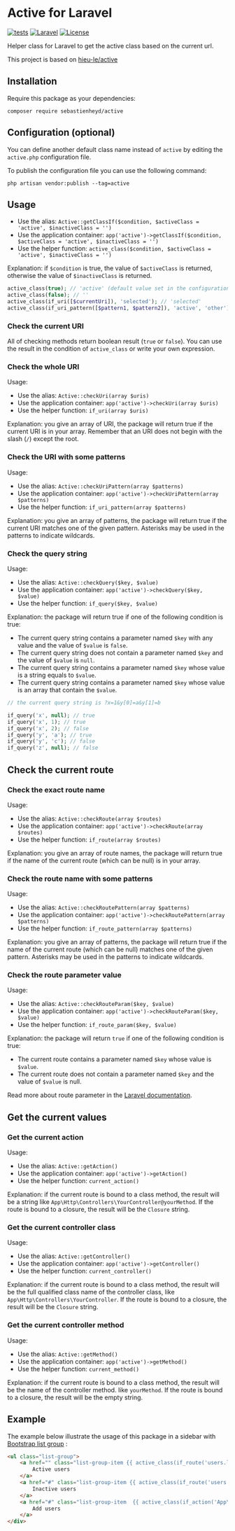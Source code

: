 Active for Laravel
======

[![tests](https://github.com/sebastienheyd/active/actions/workflows/tests.yml/badge.svg)](https://github.com/sebastienheyd/active/actions/workflows/tests.yml)
[![Laravel](https://img.shields.io/badge/Laravel-8.x%20→%2012.x-green?logo=Laravel&style=flat-square)](https://laravel.com/)
[![License](https://poser.pugx.org/hieu-le/active/license.svg)](LICENSE)

Helper class for Laravel to get the active class based on the current url.

This project is based on [hieu-le/active](https://github.com/letrunghieu/active)

## Installation

Require this package as your dependencies:

```
composer require sebastienheyd/active
```

## Configuration (optional)

You can define another default class name instead of `active` by editing the `active.php` configuration file.

To publish the configuration file you can use the following command:

```
php artisan vendor:publish --tag=active
```

## Usage

* Use the alias: `Active::getClassIf($condition, $activeClass = 'active', $inactiveClass = '')`
* Use the application container: `app('active')->getClassIf($condition, $activeClass = 'active', $inactiveClass = '')`
* Use the helper function: `active_class($condition, $activeClass = 'active', $inactiveClass = '')`

Explanation: if `$condition` is true, the value of `$activeClass` is returned, otherwise the value of `$inactiveClass` is returned.

```php
active_class(true); // 'active' (default value set in the configuration file)
active_class(false); // ''
active_class(if_uri([$currentUri]), 'selected'); // 'selected'
active_class(if_uri_pattern([$pattern1, $pattern2]), 'active', 'other'); // 'other'
```

### Check the current URI

All of checking methods return boolean result (`true` or `false`). You can use the result in the condition of `active_class` or write your own expression.

### Check the whole URI

Usage:

* Use the alias: `Active::checkUri(array $uris)`
* Use the application container: `app('active')->checkUri(array $uris)`
* Use the helper function: `if_uri(array $uris)`

Explanation: you give an array of URI, the package will return true if the current URI is in your array. Remember that an URI does not begin with the slash (`/`) except the root.

### Check the URI with some patterns

Usage:

* Use the alias: `Active::checkUriPattern(array $patterns)`
* Use the application container: `app('active')->checkUriPattern(array $patterns)`
* Use the helper function: `if_uri_pattern(array $patterns)`

Explanation: you give an array of patterns, the package will return true if the current URI matches one of the given pattern. Asterisks may be used in the patterns to indicate wildcards.

### Check the query string

Usage:

* Use the alias: `Active::checkQuery($key, $value)`
* Use the application container: `app('active')->checkQuery($key, $value)`
* Use the helper function: `if_query($key, $value)`

Explanation: the package will return true if one of the following condition is true:

* The current query string contains a parameter named `$key` with any value and the value of `$value` is `false`.
* The current query string does not contain a parameter named `$key` and the value of `$value` is `null`.
* The current query string contains a parameter named `$key` whose value is a string equals to `$value`.
* The current query string contains a parameter named `$key` whose value is an array that contain the `$value`.

```php
// the current query string is ?x=1&y[0]=a&y[1]=b

if_query('x', null); // true
if_query('x', 1); // true
if_query('x', 2); // false
if_query('y', 'a'); // true
if_query('y', 'c'); // false
if_query('z', null); // false
```

## Check the current route

### Check the exact route name

Usage:

* Use the alias: `Active::checkRoute(array $routes)`
* Use the application container: `app('active')->checkRoute(array $routes)`
* Use the helper function: `if_route(array $routes)`

Explanation: you give an array of route names, the package will return true if the name of the current route (which can be null) is in your array.

### Check the route name with some patterns

Usage:

* Use the alias: `Active::checkRoutePattern(array $patterns)`
* Use the application container: `app('active')->checkRoutePattern(array $patterns)`
* Use the helper function: `if_route_pattern(array $patterns)`

Explanation: you give an array of patterns, the package will return true if the name of the current route (which can be null) matches one of the given pattern. Asterisks may be used in the patterns to indicate wildcards.

### Check the route parameter value

Usage:

* Use the alias: `Active::checkRouteParam($key, $value)`
* Use the application container: `app('active')->checkRouteParam($key, $value)`
* Use the helper function: `if_route_param($key, $value)`

Explanation: the package will return `true` if one of the following condition is true:

* The current route contains a parameter named `$key` whose value is `$value`.
* The current route does not contain a parameter named `$key` and the value of `$value` is null.

Read more about route parameter in the [Laravel documentation](https://laravel.com/docs/routing#route-parameters).

## Get the current values

### Get the current action

Usage:

* Use the alias: `Active::getAction()`
* Use the application container: `app('active')->getAction()`
* Use the helper function: `current_action()`

Explanation: if the current route is bound to a class method, the result will be a string like `App\Http\Controllers\YourController@yourMethod`. If the route is bound to a closure, the result will be the `Closure` string.

### Get the current controller class

Usage:

* Use the alias: `Active::getController()`
* Use the application container: `app('active')->getController()`
* Use the helper function: `current_controller()`

Explanation: if the current route is bound to a class method, the result will be the full qualified class name of the controller class, like `App\Http\Controllers\YourController`. If the route is bound to a closure, the result will be the `Closure` string.

### Get the current controller method

Usage:

* Use the alias: `Active::getMethod()`
* Use the application container: `app('active')->getMethod()`
* Use the helper function: `current_method()`

Explanation: if the current route is bound to a class method, the result will be the name of the controller method. like `yourMethod`. If the route is bound to a closure, the result will be the empty string.

## Example

The example below illustrate the usage of this package in a sidebar with [Bootstrap list group](https://getbootstrap.com/docs/5.3/components/list-group/) :

```html
<ul class="list-group">
    <a href="" class="list-group-item {{ active_class(if_route('users.list') && if_query('active', 1)) }}">
        Active users
    </a>
    <a href="#" class="list-group-item {{ active_class(if_route('users.list') && if_query('active', 0)) }}">
        Inactive users
    </a>
    <a href="#" class="list-group-item  {{ active_class(if_action('App\Http\Controllers\UserController@getNewUser')) }}">
        Add users
    </a>
</div>
```